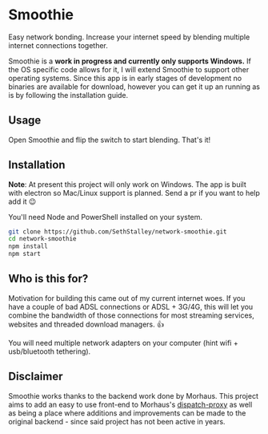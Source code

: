 # Smoothie

Easy network bonding. Increase your internet speed by blending multiple internet connections together.

Smoothie is a **work in progress and currently only supports Windows.** If the OS specific code allows for it, I will extend Smoothie to support other operating systems. Since this app is in early stages of development no binaries are available for download, however you can get it up an running as is by following the installation guide.

## Usage

Open Smoothie and flip the switch to start blending. That's it!

## Installation

**Note**: At present this project will only work on Windows. The app is built with electron so Mac/Linux support is planned. Send a pr if you want to help add it :wink:

You'll need Node and PowerShell installed on your system.

```sh
git clone https://github.com/SethStalley/network-smoothie.git
cd network-smoothie
npm install
npm start
```

## Who is this for?

Motivation for building this came out of my current internet woes. If you have a couple of bad ADSL connections or ADSL + 3G/4G, this will let you combine the bandwidth of those connections for most streaming services, websites and threaded download managers. :thumbsup:

You will need multiple network adapters on your computer (hint wifi + usb/bluetooth tethering).

## Disclaimer

Smoothie works thanks to the backend work done by Morhaus. This project aims to add an easy to use front-end to Morhaus's [dispatch-proxy](https://github.com/Morhaus/dispatch-proxy) as well as being a place where additions and improvements can be made to the original backend - since said project has not been active in years.
